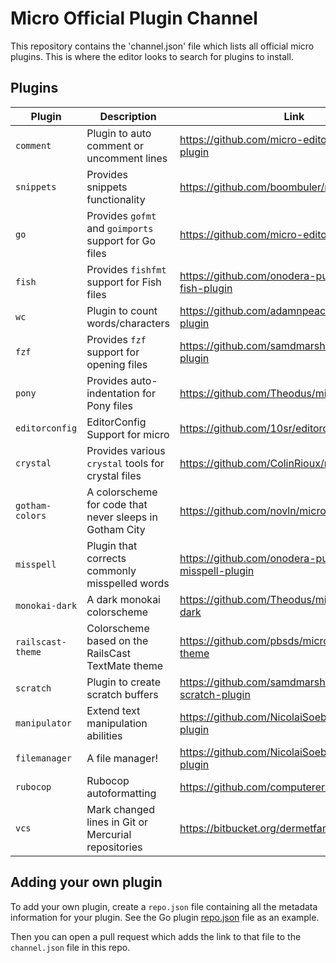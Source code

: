 # Micro Official Plugin Channel

This repository contains the 'channel.json' file which lists all official micro plugins. This is where the editor looks to search for plugins to install.

## Plugins

| Plugin            | Description                                             | Link                                                    |
| ----------------- | ------------------------------------------------------- | ------------------------------------------------------- |
| `comment`         | Plugin to auto comment or uncomment lines               | https://github.com/micro-editor/comment-plugin          |
| `snippets`        | Provides snippets functionality                         | https://github.com/boombuler/microsnippets              |
| `go`              | Provides `gofmt` and `goimports` support for Go files   | https://github.com/micro-editor/go-plugin               |
| `fish`            | Provides `fishfmt` support for Fish files               | https://github.com/onodera-punpun/micro-fish-plugin     |
| `wc`              | Plugin to count words/characters                        | https://github.com/adamnpeace/micro-wc-plugin           |
| `fzf`             | Provides `fzf` support for opening files                | https://github.com/samdmarshall/micro-fzf-plugin        |
| `pony`            | Provides auto-indentation for Pony files                | https://github.com/Theodus/micro-pony-plugin            |
| `editorconfig`    | EditorConfig Support for micro                          | https://github.com/10sr/editorconfig-micro              |
| `crystal`         | Provides various `crystal` tools for crystal files      | https://github.com/ColinRioux/micro-crystal             |
| `gotham-colors`   | A colorscheme for code that never sleeps in Gotham City | https://github.com/novln/micro-gotham-colors            |
| `misspell`        | Plugin that corrects commonly misspelled words          | https://github.com/onodera-punpun/micro-misspell-plugin |
| `monokai-dark`    | A dark monokai colorscheme                              | https://github.com/Theodus/micro-monokai-dark           |
| `railscast-theme` | Colorscheme based on the RailsCast TextMate theme       | https://github.com/pbsds/micro-railscast-theme          |
| `scratch`         | Plugin to create scratch buffers                        | https://github.com/samdmarshall/micro-scratch-plugin    |
| `manipulator`     | Extend text manipulation abilities                      | https://github.com/NicolaiSoeborg/manipulator-plugin    |
| `filemanager`     | A file manager!                                         | https://github.com/NicolaiSoeborg/filemanager-plugin    |
| `rubocop`         | Rubocop autoformatting                                  | https://github.com/computerers/micro-rubocop            |
| `vcs`             | Mark changed lines in Git or Mercurial repositories     | https://bitbucket.org/dermetfan/micro-vcs               |

## Adding your own plugin

To add your own plugin, create a `repo.json` file containing all the metadata information for your plugin. See the Go plugin [repo.json](https://github.com/micro-editor/go-plugin/blob/master/repo.json) file as an example.

Then you can open a pull request which adds the link to that file to the `channel.json` file in this repo.
